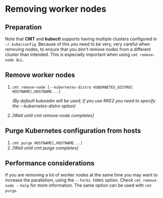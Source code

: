 # Removing worker nodes

## Preparation

Note that __CMT__ and __kubectl__ supports having multiple clusters configured in `~/.kube/config`.
Because of this you need to be very, very careful when removing nodes,
to ensure that you don't remove nodes from a different cluster than intended.
This is especially important when using `cmt remove-node ALL`.

## Remove worker nodes

1. `cmt remove-node [--kubernetes-distro KUBERNETES_DISTRO] HOSTNAME[,HOSTNAME...]`

   _(By default kubeadm will be used; if you use RKE2 you need to specify the --kubernetes-distro option)_

2. _[Wait until cmt remove-node completes]_

## Purge Kubernetes configuration from hosts

1. `cmt purge HOSTNAME[,HOSTNAME...]`
2. _[Wait until cmt purge completes]_

## Performance considerations

If you are removing a lot of worker nodes at the same time you may want to increase the parallelism,
using the `--forks FORKS` option. Check `cmt remove-node --help` for more information.
The same option can be used with `cmt purge`.
